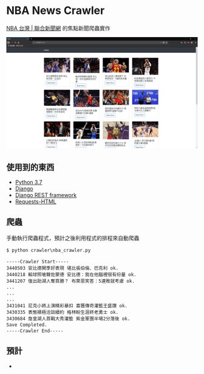 # NBA News Crawler

[NBA 台灣 | 聯合新聞網](]https://nba.udn.com/nba/index) 的焦點新聞爬蟲實作

![](images/nba_news.png)

## 使用到的東西

- [Python 3.7](https://www.python.org/)
- [Django](https://www.djangoproject.com/)
- [Django REST framework](https://www.django-rest-framework.org/)
- [Requests-HTML](https://html.python-requests.org/)

## 爬蟲

手動執行爬蟲程式，預計之後利用程式的排程來自動爬蟲

```
$ python crawler\nba_crawler.py
```
```
-----Crawler Start-----
3440503 安比德開季好表現 堪比張伯倫、巴克利 ok.
3440218 輸球照嗆聲佐蒙德 安比德：我在他腦裡很有份量 ok.
3441207 復出助湖人奪首勝？ 布萊恩笑答：5連敗就考慮 ok.
...
...
...
3431041 尼克小將上演精彩暴扣 喜獲傳奇灌籃王盛讚 ok.
3430335 表態積極洽談續約 格林盼生涯終老勇士 ok.
3430684 詹皇湖人首戰大秀灌籃 紫金軍團半場2分落後 ok.
Save Completed.
-----Crawler End-----
```

## 預計
- 
